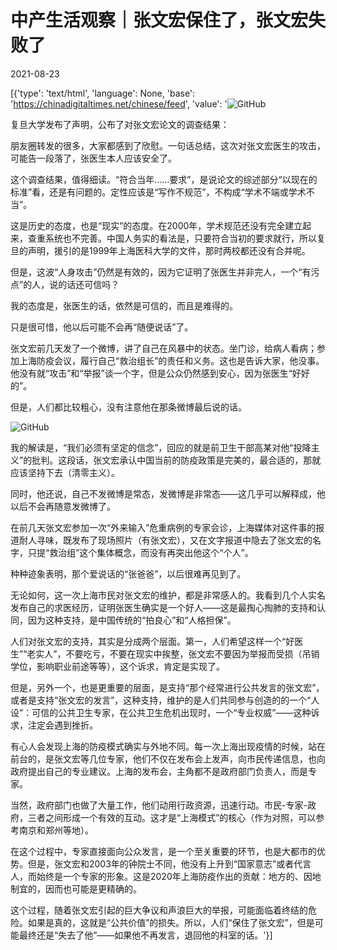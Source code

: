 # 中产生活观察｜张文宏保住了，张文宏失败了

2021-08-23

[{'type': 'text/html', 'language': None, 'base': 'https://chinadigitaltimes.net/chinese/feed', 'value': '![GitHub](https://chinadigitaltimes.net/chinese/files/2021/08/image-1629715994028.png)

复旦大学发布了声明，公布了对张文宏论文的调查结果：

朋友圈转发的很多，大家都感到了欣慰。一句话总结，这次对张文宏医生的攻击，可能告一段落了，张医生本人应该安全了。

这个调查结果，值得细读。“符合当年……要求”，是说论文的综述部分“以现在的标准”看，还是有问题的。定性应该是“写作不规范”，不构成“学术不端或学术不当”。

这是历史的态度，也是“现实”的态度。在2000年，学术规范还没有完全建立起来，查重系统也不完善。中国人务实的看法是，只要符合当初的要求就行，所以复旦的声明，援引的是1999年上海医科大学的文件，那时两校都还没有合并呢。

但是，这波“人身攻击”仍然是有效的，因为它证明了张医生并非完人，一个“有污点”的人，说的话还可信吗？

我的态度是，张医生的话，依然是可信的，而且是难得的。

只是很可惜，他以后可能不会再“随便说话”了。

张文宏前几天发了一个微博，讲了自己在风暴中的状态。坐门诊，给病人看病；参加上海防疫会议，履行自己“救治组长”的责任和义务。这也是告诉大家，他没事。他没有就“攻击”和“举报”谈一个字，但是公众仍然感到安心，因为张医生“好好的”。

但是，人们都比较粗心，没有注意他在那条微博最后说的话。

![GitHub](https://chinadigitaltimes.net/chinese/files/2021/08/image-1629716026832.png)

我的解读是，“我们必须有坚定的信念”，回应的就是前卫生干部高某对他“投降主义”的批判。这段话，张文宏承认中国当前的防疫政策是完美的，最合适的，那就应该坚持下去（清零主义）。

同时，他还说，自己不发微博是常态，发微博是非常态——这几乎可以解释成，他以后不会再随意发微博了。

在前几天张文宏参加一次“外来输入”危重病例的专家会诊，上海媒体对这件事的报道耐人寻味，既发布了现场照片（有张文宏），又在文字报道中隐去了张文宏的名字，只提“救治组”这个集体概念，而没有再突出他这个“个人”。

种种迹象表明，那个爱说话的“张爸爸”，以后很难再见到了。

无论如何，这一次上海市民对张文宏的维护，都是非常感人的。我看到几个人实名发布自己的求医经历，证明张医生确实是一个好人——这是最掏心掏肺的支持和认同，因为这种支持，是中国传统的“拍良心”和“人格担保”。

人们对张文宏的支持，其实是分成两个层面。第一，人们希望这样一个“好医生”“老实人”，不要吃亏，不要在现实中挨整，张文宏不要因为举报而受损（吊销学位，影响职业前途等等），这个诉求，肯定是实现了。

但是，另外一个，也是更重要的层面，是支持“那个经常进行公共发言的张文宏”，或者是支持“张文宏的发言”，这种支持，维护的是人们共同参与创造的的一个“人设”：可信的公共卫生专家，在公共卫生危机出现时，一个“专业权威”——这种诉求，注定会遇到挫折。

有心人会发现上海的防疫模式确实与外地不同。每一次上海出现疫情的时候，站在前台的，是张文宏等几位专家，他们不仅在发布会上发声，向市民传递信息，也向政府提出自己的专业建议。上海的发布会，主角都不是政府部门负责人，而是专家。

当然，政府部门也做了大量工作，他们动用行政资源，迅速行动。市民-专家-政府，三者之间形成一个有效的互动。这才是“上海模式”的核心（作为对照，可以参考南京和郑州等地）。

在这个过程中，专家直接面向公众发言，是一个至关重要的环节，也是大都市的优势。但是，张文宏和2003年的钟院士不同，他没有上升到“国家意志”或者代言人，而始终是一个专家的形象。这是2020年上海防疫作出的贡献：地方的、因地制宜的，因而也可能是更精确的。

这个过程，随着张文宏引起的巨大争议和声浪巨大的举报，可能面临着终结的危险。如果是真的，这就是“公共价值”的损失。所以，人们“保住了张文宏”，但是可能最终还是“失去了他”——如果他不再发言，退回他的科室的话。'}]